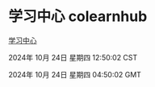 # 学习中心 colearnhub
[学习中心](http://219.139.199.238:56308/colearnhub/)

2024年 10月 24日 星期四 12:50:02 CST

2024年 10月 24日 星期四 04:50:02 GMT
